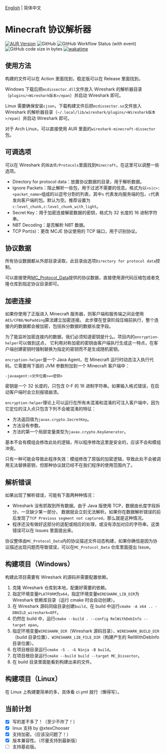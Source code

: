 [English](./README.MD) | 简体中文

# Minecraft 协议解析器

[![AUR Version](https://img.shields.io/aur/version/wireshark-minecraft-dissector)](https://aur.archlinux.org/packages/wireshark-minecraft-dissector/)
![GitHub](https://img.shields.io/github/license/Nickid2018/MC_Dissector)
![GitHub Workflow Status (with event)](https://img.shields.io/github/actions/workflow/status/Nickid2018/MC_Dissector/ci.yml)
![GitHub code size in bytes](https://img.shields.io/github/languages/code-size/Nickid2018/MC_Dissector)
[![wakatime](https://wakatime.com/badge/user/74cf9ef2-54ee-470f-a4ae-03e46a1e3c77/project/07a6974f-bdb4-40ce-98f1-f16c123aa610.svg)](https://wakatime.com/badge/user/74cf9ef2-54ee-470f-a4ae-03e46a1e3c77/project/07a6974f-bdb4-40ce-98f1-f16c123aa610)

## 使用方法

构建的文件可以在 Action 里面找到，稳定版可以在 Release 里面找到。

Windows 下载后把`mcdissector.dll`文件放入 Wireshark 的解析器目录（`plugins/<Wireshark版本>/epan`）并启动 Wireshark 即可。

Linux 需要确保安装`cjson`，下载构建文件后把`mcdissector.so`文件放入 Wireshark 的解析器目录（`~/.local/lib/wireshark/plugins/<Wireshark版本>/epan`）并启动 Wireshark 即可。

对于 Arch Linux，可以直接使用 AUR 里面的`wireshark-minecraft-dissector`包。

## 可调选项

可以在 Wireshark 的`首选项/Protocols`里面找到`Minecraft`，在这里可以调整一些选项。

* Directory for protocol data：放置协议数据的目录，用于解析数据。
* Ignore Packets：阻止解析一些包，用于过滤不需要的信息。格式为以`<s|c>:<packet_name>`组成的以逗号分割的列表，其中`s`
  代表发向服务端的包，`c`代表发向客户端的包。默认为空。推荐设置为`c:level_chunk,c:level_chunk_with_light`。
* Secret Key：用于加密连接解密数据的密钥，格式为 32 长度的 16 进制字符串。
* NBT Decoding：是否解析 NBT 数据。
* TCP Port(s)：更改 MCJE 协议使用的 TCP 端口，用于识别协议。

## 协议数据

所有协议数据都从外部目录读取，此目录由选项`Directory for protocol data`控制。

可以直接使用[MC_Protocol_Data](https://github.com/Nickid2018/MC_Protocol_Data)提供的协议数据，直接使用源代码压缩包或者克隆仓库到指定协议目录即可。

## 加密连接

如果你使用了正版进入 Minecraft 服务器，则客户端和服务端之间会使用`AES/CFB8/NoPadding`算法建立加密连接。
此步骤在登录阶段压缩前执行，整个连接内的数据都会被加密，包括拆分数据的数据长度字段。

为了能监听加密连接内的数据，我们必须知道密钥是什么。项目内的`encryption-helper`可以做到这点，
它利用对称加密的密钥由客户端执行生成这一特点，在客户端创建密钥时强制替换为指定的密钥而不是生成随机密钥。

`encryption-helper`是一个 Java Agent，在 Minecraft 运行时动态注入执行代码。它需要用下面的 JVM 参数附加到一个 Minecraft
客户端中：

```shell
-javaagent:<文件位置>=<密钥>
```

密钥是一个 32 长度的，只包含 0-F 的 16 进制字符串。如果输入格式错误，在启动客户端时会立刻报错崩溃。

`encryption-helper`理论上可以运行在所有未混淆和混淆的可注入客户端中，因为它定位的注入点只包含下列不会被混淆的特征：

* 方法返回值为`javax.crypto.SecretKey`。
* 方法没有参数。
* 方法的第一个局部变量类型为`javax.crypto.KeyGenerator`。

基本不会有模组会修改此处的逻辑，所以程序修改这里是安全的，应该不会和模组冲突。

只有一种可能会导致此程序失效：模组修改了原版的加密逻辑，导致此处不会被调用无法替换密钥，但那种协议就已经不在我们程序的使用范围内了。

## 解析错误

如果出现了解析错误，可能有下面两种种情况：

* Wireshark 没有抓取到所有数据。由于 Java 版使用 TCP，数据由长度字段拆分，一旦缺少某一部分，
  数据就会立刻无法解析。如果你在数据解析错误的前后发现了`TCP Previous segment not captured`，那么就是这种情况。
* 程序还没有做好这部分的适配或相应的处理，或没有添加对应的字符串。这类错误可以在 Issues 里面提出来。

协议整体由`MC_Protocol_Data`内的协议描述文件动态构建，如果你确信是因为协议描述出现问题而导致错误，可以在`MC_Protocol_Data`
仓库里面提出 Issue。

## 构建项目（Windows）

构建此项目需要有 Wireshark 的源码并需要配置依赖。

1. 克隆 Wireshark 仓库到本地，配置好需要的依赖。
2. 指定环境变量`PLATFORM`为`x64`，指定环境变量`WIRESHARK_LIB_DIR`为 Wireshark 依赖库目录（运行 cmake 时会自动创建）。
3. 在 Wireshark 源码同级目录创建`build`，在 build 中运行`cmake -A x64 .. -DBUILD_wireshark=OFF`。
4. 仍然在 build 中，运行`cmake --build . --config RelWithDebInfo --target epan`。
5. 指定环境变量`WIRESHARK_DIR`（Wireshark 源码目录）、`WIRESHARK_BUILD_DIR`（build 目录位置）、`WIRESHARK_LIB_FILE_DIR`（构建产生的
   RelWithDebInfo 目录位置）。
6. 在项目根目录运行`cmake -S . -G Ninja -B build`。
7. 在项目根目录运行`cmake --build build --target MC_Dissector`。
8. 在 build 目录里面能看到构建出来的文件。

## 构建项目（Linux）

在 Linux 上构建要简单的多，具体看 ci.yml 就行（懒得写）。

## 当前计划

- [x] 写的差不多了！（至少不炸了！）
- [x] linux 支持 by @xtexChooser
- [x] 支持加密。（应该没问题了！）
- [x] 版本兼容性。（尽量支持到最新版）
- [ ] 支持基岩版。
